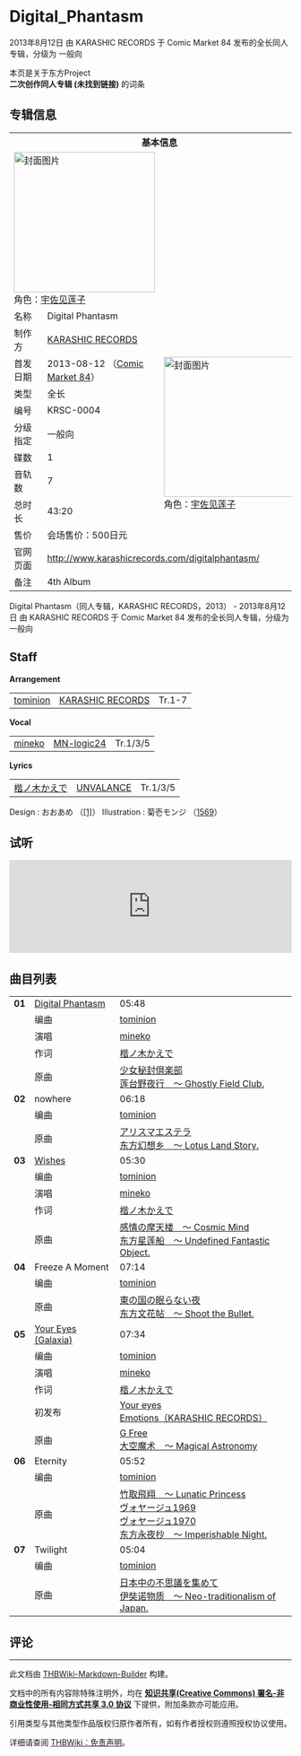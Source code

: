 # Digital_Phantasm

<!-- source html: G:\repos\THBWiki-Markdown-Builder\THBWikiMarkdown\Temp\main\9\92\ns0%3ADigital_Phantasm.html -->

2013年8月12日 由 KARASHIC RECORDS 于 Comic Market 84 发布的全长同人专辑，分级为 一般向

本页是关于东方Project  
 **二次创作同人专辑 (未找到链接)** 的词条
## 专辑信息

<table><tbody><tr><th colspan="3">基本信息</th></tr><tr><td class="cover-artwork-mobile" colspan="2"><a href="./文件-Digital_Phantasm封面.jpg.md" class="image" title="封面图片"><img alt="封面图片" src="https://upload.thwiki.cc/thumb/f/fe/Digital_Phantasm%E5%B0%81%E9%9D%A2.jpg/252px-Digital_Phantasm%E5%B0%81%E9%9D%A2.jpg" decoding="async" loading="lazy" width="252" height="250" srcset="https://upload.thwiki.cc/thumb/f/fe/Digital_Phantasm%E5%B0%81%E9%9D%A2.jpg/378px-Digital_Phantasm%E5%B0%81%E9%9D%A2.jpg 1.5x, https://upload.thwiki.cc/thumb/f/fe/Digital_Phantasm%E5%B0%81%E9%9D%A2.jpg/504px-Digital_Phantasm%E5%B0%81%E9%9D%A2.jpg 2x" data-file-width="1014" data-file-height="1006"></a><div class="cover-char">角色：<a href="./宇佐见莲子.md" title="宇佐见莲子">宇佐见莲子</a></div></td>
</tr><tr><td class="label">名称</td><td colspan="2"> Digital Phantasm </td></tr><tr><td class="label">制作方</td><td><a href="./KARASHIC_RECORDS.md" title="KARASHIC RECORDS">KARASHIC RECORDS</a></td><td class="cover-artwork" rowspan="9" style="min-width:252px;"><a href="./文件-Digital_Phantasm封面.jpg.md" class="image" title="封面图片"><img alt="封面图片" src="https://upload.thwiki.cc/thumb/f/fe/Digital_Phantasm%E5%B0%81%E9%9D%A2.jpg/252px-Digital_Phantasm%E5%B0%81%E9%9D%A2.jpg" decoding="async" loading="lazy" width="252" height="250" srcset="https://upload.thwiki.cc/thumb/f/fe/Digital_Phantasm%E5%B0%81%E9%9D%A2.jpg/378px-Digital_Phantasm%E5%B0%81%E9%9D%A2.jpg 1.5x, https://upload.thwiki.cc/thumb/f/fe/Digital_Phantasm%E5%B0%81%E9%9D%A2.jpg/504px-Digital_Phantasm%E5%B0%81%E9%9D%A2.jpg 2x" data-file-width="1014" data-file-height="1006"></a><div class="cover-char">角色：<a href="./宇佐见莲子.md" title="宇佐见莲子">宇佐见莲子</a></div></td>
</tr><tr><td class="label">首发日期</td><td>2013-08-12&#160;（<a href="/展会作品列表?e=Comic+Market%2384">Comic Market 84</a>）</td></tr><tr><td class="label">类型</td><td>全长</td></tr><tr><td class="label">编号</td><td>KRSC-0004</td></tr><tr><td class="label">分级指定</td><td>一般向</td></tr><tr><td class="label">碟数</td><td>1</td></tr><tr><td class="label">音轨数</td><td>7</td></tr><tr><td class="label">总时长</td><td>43:20</td></tr><tr><td class="label">售价</td><td>会场售价：500日元</td></tr>
<tr><td class="label">官网页面</td><td colspan="2"><a rel="nofollow" class="external free" href="http://www.karashicrecords.com/digitalphantasm/">http://www.karashicrecords.com/digitalphantasm/</a></td></tr><tr><td class="label">备注</td><td colspan="2">4th Album</td></tr></tbody></table>

Digital Phantasm（同人专辑，KARASHIC RECORDS，2013） - 2013年8月12日 由 KARASHIC RECORDS 于 Comic Market 84 发布的全长同人专辑，分级为 一般向
## Staff
  
 **Arrangement**   

<table><tbody><tr><td><a href="/index.php?title=tominion&amp;action=edit&amp;redlink=1" class="new" title="tominion（页面不存在）">tominion</a></td><td><a href="./KARASHIC_RECORDS.md" title="KARASHIC RECORDS">KARASHIC RECORDS</a></td><td>Tr.1-7</td></tr></tbody></table>

  
 **Vocal**   

<table><tbody><tr><td><a href="./mineko.md" title="mineko">mineko</a></td><td><a href="./MN-logic24.md" title="MN-logic24">MN-logic24</a></td><td>Tr.1/3/5</td></tr></tbody></table>

  
 **Lyrics**   

<table><tbody><tr><td><a href="/index.php?title=%E6%A5%B7%E3%83%8E%E6%9C%A8%E3%81%8B%E3%81%88%E3%81%A7&amp;action=edit&amp;redlink=1" class="new" title="楷ノ木かえで（页面不存在）">楷ノ木かえで</a></td><td><a href="./UNVALANCE.md" title="UNVALANCE">UNVALANCE</a></td><td>Tr.1/3/5</td></tr></tbody></table>


Design
: おおあめ （[[1]](http://oameya.com/)）
Illustration
: 菊壱モンジ （[1569](./1569.md)）

## 试听
  
<iframe width="100%" height="166" scrolling="no" frameborder="no" src="https://w.soundcloud.com/player/?url=https%3A//api.soundcloud.com/tracks/104961365&amp;color=ff5500&amp;auto_play=false&amp;hide_related=false&amp;show_comments=true&amp;show_user=true&amp;show_reposts=false&amp;visual=false"></iframe>

  

## 曲目列表

<table><tbody><tr><td id="1" class="infoRD"><b>01</b></td><td id="Digital_Phantasm" colspan="2" class="title"><a href="./歌词-Digital_Phantasm.md" title="歌词:Digital Phantasm">Digital Phantasm</a><span class="thcsearchlinks"><a rel="nofollow" class="external text" href="https://cd.thwiki.cc?arrange=tominion&amp;vocal=mineko&amp;lyric=楷ノ木かえで&amp;ogmusic=少女秘封倶楽部&amp;fromwiki=Digital_Phantasm"><span title="搜索相似同人曲"></span></a></span></td><td class="time">05:48</td></tr><tr><td class="left"></td><td class="label">编曲</td><td class="text" colspan="2"><a href="/index.php?title=tominion&amp;action=edit&amp;redlink=1" class="new" title="tominion（页面不存在）">tominion</a><span class="thcsearchlinks"><a rel="nofollow" class="external text" href="https://cd.thwiki.cc?arrange=，tominion&amp;fromwiki=Digital_Phantasm"><span></span></a></span></td></tr><tr><td class="left"></td><td class="label">演唱</td><td class="text" colspan="2"><a href="./mineko.md" title="mineko">mineko</a><span class="thcsearchlinks"><a rel="nofollow" class="external text" href="https://cd.thwiki.cc?vocal=mineko&amp;fromwiki=Digital_Phantasm"><span></span></a></span></td></tr><tr><td class="left"></td><td class="label">作词</td><td class="text" colspan="2"><a href="/index.php?title=%E6%A5%B7%E3%83%8E%E6%9C%A8%E3%81%8B%E3%81%88%E3%81%A7&amp;action=edit&amp;redlink=1" class="new" title="楷ノ木かえで（页面不存在）">楷ノ木かえで</a><span class="thcsearchlinks"><a rel="nofollow" class="external text" href="https://cd.thwiki.cc?lyric=楷ノ木かえで&amp;fromwiki=Digital_Phantasm"><span></span></a></span></td></tr><tr><td class="left"></td><td class="label">原曲</td><td class="text" colspan="2"><span class="thcsearchlinks"><a rel="nofollow" class="external text" href="https://cd.thwiki.cc?ogmusic=少女秘封倶楽部&amp;fromwiki=Digital_Phantasm"><span></span></a></span><div class="ogmusic"><a href="/%E5%B0%91%E5%A5%B3%E7%A7%98%E5%B0%81%E5%80%B6%E6%A5%BD%E9%83%A8" class="mw-redirect" title="少女秘封倶楽部">少女秘封倶楽部</a></div><div class="source"><a href="/%E8%8E%B2%E5%8F%B0%E9%87%8E%E5%A4%9C%E8%A1%8C_%EF%BD%9E_Ghostly_Field_Club." class="mw-redirect" title="莲台野夜行 ～ Ghostly Field Club.">莲台野夜行　～ Ghostly Field Club.</a></div></td></tr>
<tr><td id="2" class="infoYD"><b>02</b></td><td id="nowhere" colspan="2" class="title">nowhere<span class="thcsearchlinks"><a rel="nofollow" class="external text" href="https://cd.thwiki.cc?arrange=tominion&amp;ogmusic=アリスマエステラ&amp;fromwiki=Digital_Phantasm"><span title="搜索相似同人曲"></span></a></span></td><td class="time">06:18</td></tr><tr><td class="left"></td><td class="label">编曲</td><td class="text" colspan="2"><a href="/index.php?title=tominion&amp;action=edit&amp;redlink=1" class="new" title="tominion（页面不存在）">tominion</a><span class="thcsearchlinks"><a rel="nofollow" class="external text" href="https://cd.thwiki.cc?arrange=，tominion&amp;fromwiki=Digital_Phantasm"><span></span></a></span></td></tr><tr><td class="left"></td><td class="label">原曲</td><td class="text" colspan="2"><span class="thcsearchlinks"><a rel="nofollow" class="external text" href="https://cd.thwiki.cc?ogmusic=アリスマエステラ&amp;fromwiki=Digital_Phantasm"><span></span></a></span><div class="ogmusic"><a href="/%E3%82%A2%E3%83%AA%E3%82%B9%E3%83%9E%E3%82%A8%E3%82%B9%E3%83%86%E3%83%A9" class="mw-redirect" title="アリスマエステラ">アリスマエステラ</a></div><div class="source"><a href="/%E4%B8%9C%E6%96%B9%E5%B9%BB%E6%83%B3%E4%B9%A1_%EF%BD%9E_Lotus_Land_Story." class="mw-redirect" title="东方幻想乡 ～ Lotus Land Story.">东方幻想乡　～ Lotus Land Story.</a></div></td></tr>
<tr><td id="3" class="infoRD"><b>03</b></td><td id="Wishes" colspan="2" class="title"><span class="new" title="（歌词页面不存在）"><a href="/index.php?title=%E6%AD%8C%E8%AF%8D:Wishes&amp;boilerplate=模板:页面模板/曲目歌词&amp;action=edit">Wishes</a></span><span class="thcsearchlinks"><a rel="nofollow" class="external text" href="https://cd.thwiki.cc?arrange=tominion&amp;vocal=mineko&amp;lyric=楷ノ木かえで&amp;ogmusic=感情の摩天楼　～ Cosmic Mind&amp;fromwiki=Digital_Phantasm"><span title="搜索相似同人曲"></span></a></span></td><td class="time">05:30</td></tr><tr><td class="left"></td><td class="label">编曲</td><td class="text" colspan="2"><a href="/index.php?title=tominion&amp;action=edit&amp;redlink=1" class="new" title="tominion（页面不存在）">tominion</a><span class="thcsearchlinks"><a rel="nofollow" class="external text" href="https://cd.thwiki.cc?arrange=，tominion&amp;fromwiki=Digital_Phantasm"><span></span></a></span></td></tr><tr><td class="left"></td><td class="label">演唱</td><td class="text" colspan="2"><a href="./mineko.md" title="mineko">mineko</a><span class="thcsearchlinks"><a rel="nofollow" class="external text" href="https://cd.thwiki.cc?vocal=mineko&amp;fromwiki=Digital_Phantasm"><span></span></a></span></td></tr><tr><td class="left"></td><td class="label">作词</td><td class="text" colspan="2"><a href="/index.php?title=%E6%A5%B7%E3%83%8E%E6%9C%A8%E3%81%8B%E3%81%88%E3%81%A7&amp;action=edit&amp;redlink=1" class="new" title="楷ノ木かえで（页面不存在）">楷ノ木かえで</a><span class="thcsearchlinks"><a rel="nofollow" class="external text" href="https://cd.thwiki.cc?lyric=楷ノ木かえで&amp;fromwiki=Digital_Phantasm"><span></span></a></span></td></tr><tr><td class="left"></td><td class="label">原曲</td><td class="text" colspan="2"><span class="thcsearchlinks"><a rel="nofollow" class="external text" href="https://cd.thwiki.cc?ogmusic=感情の摩天楼　～ Cosmic Mind&amp;fromwiki=Digital_Phantasm"><span></span></a></span><div class="ogmusic"><a href="/%E6%84%9F%E6%83%85%E3%81%AE%E6%91%A9%E5%A4%A9%E6%A5%BC_%EF%BD%9E_Cosmic_Mind" class="mw-redirect" title="感情の摩天楼 ～ Cosmic Mind">感情の摩天楼　～ Cosmic Mind</a></div><div class="source"><a href="/%E4%B8%9C%E6%96%B9%E6%98%9F%E8%8E%B2%E8%88%B9_%EF%BD%9E_Undefined_Fantastic_Object." class="mw-redirect" title="东方星莲船 ～ Undefined Fantastic Object.">东方星莲船　～ Undefined Fantastic Object.</a></div></td></tr>
<tr><td id="4" class="infoYD"><b>04</b></td><td id="Freeze_A_Moment" colspan="2" class="title">Freeze A Moment<span class="thcsearchlinks"><a rel="nofollow" class="external text" href="https://cd.thwiki.cc?arrange=tominion&amp;ogmusic=東の国の眠らない夜&amp;fromwiki=Digital_Phantasm"><span title="搜索相似同人曲"></span></a></span></td><td class="time">07:14</td></tr><tr><td class="left"></td><td class="label">编曲</td><td class="text" colspan="2"><a href="/index.php?title=tominion&amp;action=edit&amp;redlink=1" class="new" title="tominion（页面不存在）">tominion</a><span class="thcsearchlinks"><a rel="nofollow" class="external text" href="https://cd.thwiki.cc?arrange=，tominion&amp;fromwiki=Digital_Phantasm"><span></span></a></span></td></tr><tr><td class="left"></td><td class="label">原曲</td><td class="text" colspan="2"><span class="thcsearchlinks"><a rel="nofollow" class="external text" href="https://cd.thwiki.cc?ogmusic=東の国の眠らない夜&amp;fromwiki=Digital_Phantasm"><span></span></a></span><div class="ogmusic"><a href="/%E6%9D%B1%E3%81%AE%E5%9B%BD%E3%81%AE%E7%9C%A0%E3%82%89%E3%81%AA%E3%81%84%E5%A4%9C" class="mw-redirect" title="東の国の眠らない夜">東の国の眠らない夜</a></div><div class="source"><a href="/%E4%B8%9C%E6%96%B9%E6%96%87%E8%8A%B1%E5%B8%96_%EF%BD%9E_Shoot_the_Bullet." class="mw-redirect" title="东方文花帖 ～ Shoot the Bullet.">东方文花帖　～ Shoot the Bullet.</a></div></td></tr>
<tr><td id="5" class="infoRD"><b>05</b></td><td id="Your_Eyes_(Galaxia)" colspan="2" class="title"><span class="new" title="（歌词页面不存在）"><a href="/index.php?title=%E6%AD%8C%E8%AF%8D:Your_Eyes_(Galaxia)&amp;boilerplate=模板:页面模板/曲目歌词&amp;action=edit">Your Eyes (Galaxia)</a></span><span class="thcsearchlinks"><a rel="nofollow" class="external text" href="https://cd.thwiki.cc?arrange=tominion&amp;vocal=mineko&amp;lyric=楷ノ木かえで&amp;ogmusic=G Free&amp;fromwiki=Digital_Phantasm"><span title="搜索相似同人曲"></span></a></span></td><td class="time">07:34</td></tr><tr><td class="left"></td><td class="label">编曲</td><td class="text" colspan="2"><a href="/index.php?title=tominion&amp;action=edit&amp;redlink=1" class="new" title="tominion（页面不存在）">tominion</a><span class="thcsearchlinks"><a rel="nofollow" class="external text" href="https://cd.thwiki.cc?arrange=，tominion&amp;fromwiki=Digital_Phantasm"><span></span></a></span></td></tr><tr><td class="left"></td><td class="label">演唱</td><td class="text" colspan="2"><a href="./mineko.md" title="mineko">mineko</a><span class="thcsearchlinks"><a rel="nofollow" class="external text" href="https://cd.thwiki.cc?vocal=mineko&amp;fromwiki=Digital_Phantasm"><span></span></a></span></td></tr><tr><td class="left"></td><td class="label">作词</td><td class="text" colspan="2"><a href="/index.php?title=%E6%A5%B7%E3%83%8E%E6%9C%A8%E3%81%8B%E3%81%88%E3%81%A7&amp;action=edit&amp;redlink=1" class="new" title="楷ノ木かえで（页面不存在）">楷ノ木かえで</a><span class="thcsearchlinks"><a rel="nofollow" class="external text" href="https://cd.thwiki.cc?lyric=楷ノ木かえで&amp;fromwiki=Digital_Phantasm"><span></span></a></span></td></tr><tr><td class="left"></td><td class="label">初发布</td><td class="text" colspan="2"><a href="/Emotions%EF%BC%88KARASHIC_RECORDS%EF%BC%89#3" title="Emotions（KARASHIC RECORDS）">Your eyes</a><div class="source"><a href="./Emotions（KARASHIC_RECORDS）.md" title="Emotions（KARASHIC RECORDS）">Emotions（KARASHIC RECORDS）</a></div></td></tr><tr><td class="left"></td><td class="label">原曲</td><td class="text" colspan="2"><span class="thcsearchlinks"><a rel="nofollow" class="external text" href="https://cd.thwiki.cc?ogmusic=G Free&amp;fromwiki=Digital_Phantasm"><span></span></a></span><div class="ogmusic"><a href="./G_Free.md" title="G Free">G Free</a></div><div class="source"><a href="/%E5%A4%A7%E7%A9%BA%E9%AD%94%E6%9C%AF_%EF%BD%9E_Magical_Astronomy" class="mw-redirect" title="大空魔术 ～ Magical Astronomy">大空魔术　～ Magical Astronomy</a></div></td></tr>
<tr><td id="6" class="infoYD"><b>06</b></td><td id="Eternity" colspan="2" class="title">Eternity<span class="thcsearchlinks"><a rel="nofollow" class="external text" href="https://cd.thwiki.cc?arrange=tominion&amp;ogmusic=竹取飛翔　～ Lunatic Princess，ヴォヤージュ1969，ヴォヤージュ1970&amp;fromwiki=Digital_Phantasm"><span title="搜索相似同人曲"></span></a></span></td><td class="time">05:52</td></tr><tr><td class="left"></td><td class="label">编曲</td><td class="text" colspan="2"><a href="/index.php?title=tominion&amp;action=edit&amp;redlink=1" class="new" title="tominion（页面不存在）">tominion</a><span class="thcsearchlinks"><a rel="nofollow" class="external text" href="https://cd.thwiki.cc?arrange=，tominion&amp;fromwiki=Digital_Phantasm"><span></span></a></span></td></tr><tr><td class="left"></td><td class="label">原曲</td><td class="text" colspan="2"><span class="thcsearchlinks"><a rel="nofollow" class="external text" href="https://cd.thwiki.cc?ogmusic=竹取飛翔　～ Lunatic Princess，ヴォヤージュ1969，ヴォヤージュ1970&amp;fromwiki=Digital_Phantasm"><span></span></a></span><div class="ogmusic"><a href="/%E7%AB%B9%E5%8F%96%E9%A3%9B%E7%BF%94_%EF%BD%9E_Lunatic_Princess" class="mw-redirect" title="竹取飛翔 ～ Lunatic Princess">竹取飛翔　～ Lunatic Princess</a></div><div class="ogmusic"><a href="/%E3%83%B4%E3%82%A9%E3%83%A4%E3%83%BC%E3%82%B8%E3%83%A51969" class="mw-redirect" title="ヴォヤージュ1969">ヴォヤージュ1969</a></div><div class="ogmusic"><a href="/%E3%83%B4%E3%82%A9%E3%83%A4%E3%83%BC%E3%82%B8%E3%83%A51970" class="mw-redirect" title="ヴォヤージュ1970">ヴォヤージュ1970</a></div><div class="source"><a href="/%E4%B8%9C%E6%96%B9%E6%B0%B8%E5%A4%9C%E6%8A%84_%EF%BD%9E_Imperishable_Night." class="mw-redirect" title="东方永夜抄 ～ Imperishable Night.">东方永夜抄　～ Imperishable Night.</a></div></td></tr>
<tr><td id="7" class="infoYD"><b>07</b></td><td id="Twilight" colspan="2" class="title">Twilight<span class="thcsearchlinks"><a rel="nofollow" class="external text" href="https://cd.thwiki.cc?arrange=tominion&amp;ogmusic=日本中の不思議を集めて&amp;fromwiki=Digital_Phantasm"><span title="搜索相似同人曲"></span></a></span></td><td class="time">05:04</td></tr><tr><td class="left"></td><td class="label">编曲</td><td class="text" colspan="2"><a href="/index.php?title=tominion&amp;action=edit&amp;redlink=1" class="new" title="tominion（页面不存在）">tominion</a><span class="thcsearchlinks"><a rel="nofollow" class="external text" href="https://cd.thwiki.cc?arrange=，tominion&amp;fromwiki=Digital_Phantasm"><span></span></a></span></td></tr><tr><td class="left"></td><td class="label">原曲</td><td class="text" colspan="2"><span class="thcsearchlinks"><a rel="nofollow" class="external text" href="https://cd.thwiki.cc?ogmusic=日本中の不思議を集めて&amp;fromwiki=Digital_Phantasm"><span></span></a></span><div class="ogmusic"><a href="/%E6%97%A5%E6%9C%AC%E4%B8%AD%E3%81%AE%E4%B8%8D%E6%80%9D%E8%AD%B0%E3%82%92%E9%9B%86%E3%82%81%E3%81%A6" class="mw-redirect" title="日本中の不思議を集めて">日本中の不思議を集めて</a></div><div class="source"><a href="/%E4%BC%8A%E5%A5%98%E8%AF%BA%E7%89%A9%E8%B4%A8_%EF%BD%9E_Neo-traditionalism_of_Japan." class="mw-redirect" title="伊奘诺物质 ～ Neo-traditionalism of Japan.">伊奘诺物质　～ Neo-traditionalism of Japan.</a></div></td></tr></tbody></table>


## 评论




---

此文档由 [THBWiki-Markdown-Builder](https://github.com/Delsin-Yu/THBWiki-Markdown-Builder) 构建。

文档中的所有内容除特殊注明外，均在 [**知识共享(Creative Commons) 署名-非商业性使用-相同方式共享 3.0 协议**](https://creativecommons.org/licenses/by-sa/3.0/deed.zh-hans) 下提供，附加条款亦可能应用。

引用类型与其他类型作品版权归原作者所有，如有作者授权则遵照授权协议使用。

详细请查阅 [THBWiki：免责声明](https://thbwiki.cc/THBWiki:%E5%85%8D%E8%B4%A3%E5%A3%B0%E6%98%8E)。

